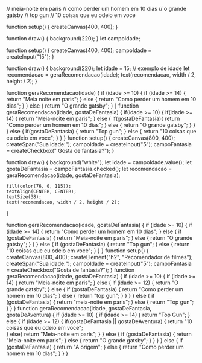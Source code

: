 // meia-noite em paris
// como perder um homem em 10 dias
// o grande gatsby
// top gun
// 10 coisas que eu odeio em voce

function setup() {
  createCanvas(400, 400);
}

function draw() {
  background(220);
}
let campoIdade;

function setup() {
  createCanvas(400, 400);
  campoIdade = createInput("15");
}

function draw() {
  background(220);
  let idade = 15; // exemplo de idade
  let recomendacao = geraRecomendacao(idade);
  text(recomendacao, width / 2, height / 2);
}

function geraRecomendacao(idade) {
  if (idade >= 10) {
    if (idade >= 14) {
      return "Meia noite em paris";
    } else {
      return "Como perder um homem em 10 dias";
    }
  } else {
    return "O grande gatsby";
  }
}
function geraRecomendacao(idade, gostaDeFantasia) {
    if(idade >= 10) {
        if(idade >= 14) {
            return "Meia-noite em paris";
        } else {
            if(gostaDeFantasia){
                return "Como perder um homem em 10 dias";
            } else {
                return "O grande gatsby";
            }
        }
    } else {
        if(gostaDeFantasia) {
            return "Top gun";
        } else {
            return "10 coisas que eu odeio em voce";
        }
    }
}
function setup() {
    createCanvas(800, 400);
    createSpan("Sua idade:");
    campoIdade = createInput("5");
    campoFantasia = createCheckbox(" Gosta de fantasia?");
}

function draw() {
    background("white");
    let idade = campoIdade.value();
    let gostaDeFantasia = campoFantasia.checked();
    let recomendacao = geraRecomendacao(idade, gostaDeFantasia);

    fill(color(76, 0, 115));
    textAlign(CENTER, CENTER);
    textSize(38);
    text(recomendacao, width / 2, height / 2);
}

function geraRecomendacao(idade, gostaDeFantasia) {
    if (idade >= 10) {
        if (idade >= 14) {
            return "Como perder um homem em 10 dias";
        } else {
            if (gostaDeFantasia) {
                return "Meia-noite em paris";
            } else {
                return "O grande gatsby";
            }
        }
    } else {
        if (gostaDeFantasia) {
            return "Top gun";
        } else {
            return "10 coisas que eu odeio em voce";
        }
    }
}
function setup() {
  createCanvas(800, 400);
  createElement("h2", "Recomendador de filmes");
  createSpan("Sua idade:");
  campoIdade = createInput("5");
  campoFantasia = createCheckbox("Gosta de fantasia?");
}
function geraRecomendacao(idade, gostaDeFantasia) {
  if (idade >= 10) {
    if (idade >= 14) {
      return "Meia-noite em paris";
    } else {
      if (idade >= 12) {
        return "O grande gatsby";
      } else {
        if (gostaDeFantasia) {
          return "Como perder um homem em 10 dias";
        } else {
          return "top gun";
        }
      }
    }
  } else {
    if (gostaDeFantasia) {
      return "meia-noite em paris";
    } else {
      return "Top gun";
    }
  }
}
function geraRecomendacao(idade, gostaDeFantasia, gostaDeAventura) {
  if (idade >= 10) {
    if (idade >= 14) {
      return "Top Gun";
    } else {
      if (idade >= 12) {
        if(gostaDeFantasia || gostaDeAventura) {
          return "10 coisas que eu odeio em voce";          
        } else{
         return "Meia-noite em paris";
        }
      } else {
        if (gostaDeFantasia) {
          return "Meia-noite em paris";
        } else {
          return "O grande gatsby";
        }
      }
    }
  } else {
    if (gostaDeFantasia) {
      return "A origem";
    } else {
      return "Como perder um homem em 10 dias";
    }
  }
}
